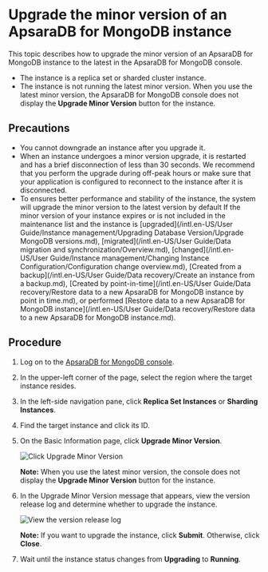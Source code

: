 # Upgrade the minor version of an ApsaraDB for MongoDB instance

This topic describes how to upgrade the minor version of an ApsaraDB for MongoDB instance to the latest in the ApsaraDB for MongoDB console.

-   The instance is a replica set or sharded cluster instance.
-   The instance is not running the latest minor version. When you use the latest minor version, the ApsaraDB for MongoDB console does not display the **Upgrade Minor Version** button for the instance.

## Precautions

-   You cannot downgrade an instance after you upgrade it.
-   When an instance undergoes a minor version upgrade, it is restarted and has a brief disconnection of less than 30 seconds. We recommend that you perform the upgrade during off-peak hours or make sure that your application is configured to reconnect to the instance after it is disconnected.
-   To ensures better performance and stability of the instance, the system will upgrade the minor version to the latest version by default If the minor version of your instance expires or is not included in the maintenance list and the instance is [upgraded](/intl.en-US/User Guide/Instance management/Upgrading Database Version/Upgrade MongoDB versions.md), [migrated](/intl.en-US/User Guide/Data migration and synchronization/Overview.md), [changed](/intl.en-US/User Guide/Instance management/Changing Instance Configuration/Configuration change overview.md), [Created from a backup](/intl.en-US/User Guide/Data recovery/Create an instance from a backup.md), [Created by point-in-time](/intl.en-US/User Guide/Data recovery/Restore data to a new ApsaraDB for MongoDB instance by point in time.md), or performed [Restore data to a new ApsaraDB for MongoDB instance](/intl.en-US/User Guide/Data recovery/Restore data to a new ApsaraDB for MongoDB instance.md).

## Procedure

1.  Log on to the [ApsaraDB for MongoDB console](https://mongodb.console.aliyun.com/).

2.  In the upper-left corner of the page, select the region where the target instance resides.

3.  In the left-side navigation pane, click **Replica Set Instances** or **Sharding Instances**.

4.  Find the target instance and click its ID.

5.  On the Basic Information page, click **Upgrade Minor Version**.

    ![Click Upgrade Minor Version](https://static-aliyun-doc.oss-accelerate.aliyuncs.com/assets/img/en-US/4735298951/p58729.png)

    **Note:** When you use the latest minor version, the console does not display the **Upgrade Minor Version** button for the instance.

6.  In the Upgrade Minor Version message that appears, view the version release log and determine whether to upgrade the instance.

    ![View the version release log](https://static-aliyun-doc.oss-accelerate.aliyuncs.com/assets/img/en-US/5735298951/p58731.png)

    **Note:** If you want to upgrade the instance, click **Submit**. Otherwise, click **Close**.

7.  Wait until the instance status changes from **Upgrading** to **Running**.


